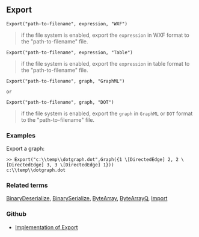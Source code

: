 ## Export

```
Export("path-to-filename", expression, "WXF")
```
 
> if the file system is enabled, export the `expression` in WXF format to the "path-to-filename" file.
 

```
Export("path-to-filename", expression, "Table")
```
 
> if the file system is enabled, export the `expression` in table format to the "path-to-filename" file.

```
Export("path-to-filename", graph, "GraphML")

or

Export("path-to-filename", graph, "DOT")
```
 
> if the file system is enabled, export the `graph` in `GraphML` or `DOT` format to the "path-to-filename" file.

### Examples

Export a graph: 

```
>> Export("c:\\temp\\dotgraph.dot",Graph({1 \[DirectedEdge] 2, 2 \[DirectedEdge] 3, 3 \[DirectedEdge] 1}))
c:\\temp\\dotgraph.dot
```

### Related terms 
[BinaryDeserialize](BinaryDeserialize.md), [BinarySerialize](BinarySerialize.md), [ByteArray](ByteArray.md), [ByteArrayQ](ByteArrayQ.md), [Import](Import.md)

### Github

* [Implementation of Export](https://github.com/axkr/symja_android_library/blob/master/symja_android_library/matheclipse-core/src/main/java/org/matheclipse/core/reflection/system/Export.java#L34) 
